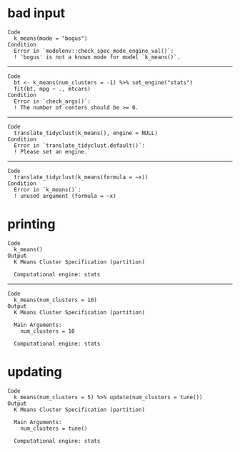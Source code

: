 # bad input

    Code
      k_means(mode = "bogus")
    Condition
      Error in `modelenv::check_spec_mode_engine_val()`:
      ! 'bogus' is not a known mode for model `k_means()`.

---

    Code
      bt <- k_means(num_clusters = -1) %>% set_engine("stats")
      fit(bt, mpg ~ ., mtcars)
    Condition
      Error in `check_args()`:
      ! The number of centers should be >= 0.

---

    Code
      translate_tidyclust(k_means(), engine = NULL)
    Condition
      Error in `translate_tidyclust.default()`:
      ! Please set an engine.

---

    Code
      translate_tidyclust(k_means(formula = ~x))
    Condition
      Error in `k_means()`:
      ! unused argument (formula = ~x)

# printing

    Code
      k_means()
    Output
      K Means Cluster Specification (partition)
      
      Computational engine: stats 
      

---

    Code
      k_means(num_clusters = 10)
    Output
      K Means Cluster Specification (partition)
      
      Main Arguments:
        num_clusters = 10
      
      Computational engine: stats 
      

# updating

    Code
      k_means(num_clusters = 5) %>% update(num_clusters = tune())
    Output
      K Means Cluster Specification (partition)
      
      Main Arguments:
        num_clusters = tune()
      
      Computational engine: stats 
      

